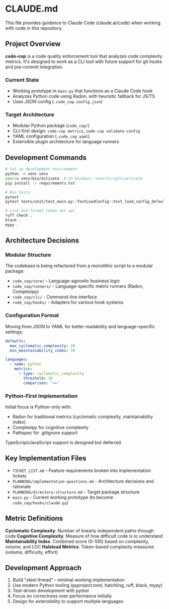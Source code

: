 # CLAUDE.md

This file provides guidance to Claude Code (claude.ai/code) when working with code in this repository.

## Project Overview

**code-cop** is a code quality enforcement tool that analyzes code complexity metrics. It's designed to work as a CLI tool with future support for git hooks and pre-commit integration.

### Current State
- Working prototype in `main.py` that functions as a Claude Code hook
- Analyzes Python code using Radon, with heuristic fallback for JS/TS
- Uses JSON config (`.code_cop.config.json`)

### Target Architecture
- Modular Python package (`code_cop/`)
- CLI-first design: `code-cop metrics`, `code-cop validate-config`
- YAML configuration (`.code_cop.yaml`)
- Extensible plugin architecture for language runners

## Development Commands

```bash
# Set up development environment
python -m venv venv
source venv/bin/activate  # On Windows: venv\Scripts\activate
pip install -r requirements.txt

# Run tests
pytest
pytest tests/unit/test_main.py::TestLoadConfig::test_load_config_defaults  # Single test

# Lint and format (when set up)
ruff check .
black .
mypy .
```

## Architecture Decisions

### Modular Structure
The codebase is being refactored from a monolithic script to a modular package:
- `code_cop/core/` - Language-agnostic business logic
- `code_cop/runners/` - Language-specific metric runners (Radon, Complexipy)
- `code_cop/cli/` - Command-line interface
- `code_cop/hooks/` - Adapters for various hook systems

### Configuration Format
Moving from JSON to YAML for better readability and language-specific settings:
```yaml
defaults:
  max_cyclomatic_complexity: 10
  min_maintainability_index: 50

languages:
  - name: python
    metrics:
      - type: cyclomatic_complexity
        threshold: 10
        comparison: "<="
```

### Python-First Implementation
Initial focus is Python-only with:
- Radon for traditional metrics (cyclomatic complexity, maintainability index)
- Complexipy for cognitive complexity
- Pathspec for .gitignore support

TypeScript/JavaScript support is designed but deferred.

## Key Implementation Files

- `TICKET_LIST.md` - Feature requirements broken into implementation tickets
- `PLANNING/implementation-questions.md` - Architecture decisions and rationale
- `PLANNING/directory-structure.md` - Target package structure
- `main.py` - Current working prototype (to become `code_cop/hooks/claude.py`)

## Metric Definitions

**Cyclomatic Complexity**: Number of linearly independent paths through code
**Cognitive Complexity**: Measure of how difficult code is to understand
**Maintainability Index**: Combined score (0-100) based on complexity, volume, and LOC
**Halstead Metrics**: Token-based complexity measures (volume, difficulty, effort)

## Development Approach

1. Build "steel thread" - minimal working implementation
2. Use modern Python tooling (pyproject.toml, hatchling, ruff, black, mypy)
3. Test-driven development with pytest
4. Focus on correctness over performance initially
5. Design for extensibility to support multiple languages